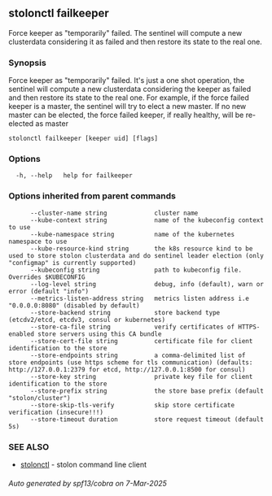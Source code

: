 ## stolonctl failkeeper

Force keeper as "temporarily" failed. The sentinel will compute a new clusterdata considering it as failed and then restore its state to the real one.

### Synopsis

Force keeper as "temporarily" failed. It's just a one shot operation, the sentinel will compute a new clusterdata considering the keeper as failed and then restore its state to the real one. For example, if the force failed keeper is a master, the sentinel will try to elect a new master. If no new master can be elected, the force failed keeper, if really healthy, will be re-elected as master

```
stolonctl failkeeper [keeper uid] [flags]
```

### Options

```
  -h, --help   help for failkeeper
```

### Options inherited from parent commands

```
      --cluster-name string             cluster name
      --kube-context string             name of the kubeconfig context to use
      --kube-namespace string           name of the kubernetes namespace to use
      --kube-resource-kind string       the k8s resource kind to be used to store stolon clusterdata and do sentinel leader election (only "configmap" is currently supported)
      --kubeconfig string               path to kubeconfig file. Overrides $KUBECONFIG
      --log-level string                debug, info (default), warn or error (default "info")
      --metrics-listen-address string   metrics listen address i.e "0.0.0.0:8080" (disabled by default)
      --store-backend string            store backend type (etcdv2/etcd, etcdv3, consul or kubernetes)
      --store-ca-file string            verify certificates of HTTPS-enabled store servers using this CA bundle
      --store-cert-file string          certificate file for client identification to the store
      --store-endpoints string          a comma-delimited list of store endpoints (use https scheme for tls communication) (defaults: http://127.0.0.1:2379 for etcd, http://127.0.0.1:8500 for consul)
      --store-key string                private key file for client identification to the store
      --store-prefix string             the store base prefix (default "stolon/cluster")
      --store-skip-tls-verify           skip store certificate verification (insecure!!!)
      --store-timeout duration          store request timeout (default 5s)
```

### SEE ALSO

* [stolonctl](stolonctl.md)	 - stolon command line client

###### Auto generated by spf13/cobra on 7-Mar-2025
